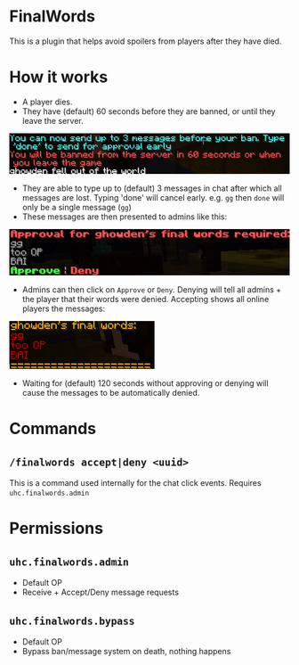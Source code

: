 FinalWords
==========

This is a plugin that helps avoid spoilers from players after they have died.

# How it works

- A player dies.
- They have (default) 60 seconds before they are banned, or until they leave the server.

![Death](/images/death.png)

- They are able to type up to (default) 3 messages in chat after which all messages are lost. Typing 'done' will cancel
early. e.g. `gg` then `done` will only be a single message (`gg`)
- These messages are then presented to admins like this:

![Admin View](/images/admin-view.png)

- Admins can then click on `Approve` or `Deny`. Denying will tell all admins + the player that their words were denied.
Accepting shows all online players the messages:

![Final](/images/final.png)

- Waiting for (default) 120 seconds without approving or denying will cause the messages to be automatically denied.

# Commands

## `/finalwords accept|deny <uuid>`

This is a command used internally for the chat click events. Requires `uhc.finalwords.admin`

# Permissions

## `uhc.finalwords.admin`

- Default OP
- Receive + Accept/Deny message requests

## `uhc.finalwords.bypass`

- Default OP
- Bypass ban/message system on death, nothing happens